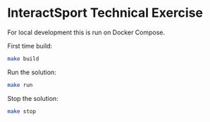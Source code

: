 # InteractSport Technical Exercise

For local development this is run on Docker Compose.

First time build:

```sh
make build
```

Run the solution:

```sh
make run
```

Stop the solution:

```sh
make stop
```
